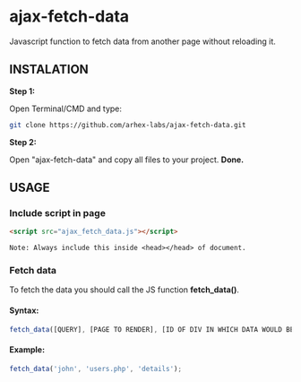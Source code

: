 # ajax-fetch-data
Javascript function to fetch data from another page without reloading it.

## INSTALATION

**Step 1:**

Open Terminal/CMD and type:
```bash
git clone https://github.com/arhex-labs/ajax-fetch-data.git
```
**Step 2:**

Open "ajax-fetch-data" and copy all files to your project.
**Done.**

## USAGE
### Include script in page
```html
<script src="ajax_fetch_data.js"></script>  
```
``````Note: Always include this inside <head></head> of document.``````

### Fetch data
To fetch the data you should call the JS function **fetch_data()**.

#### Syntax:
```js
fetch_data([QUERY], [PAGE TO RENDER], [ID OF DIV IN WHICH DATA WOULD BE DISPLAYED]);
```

#### Example:
```js
fetch_data('john', 'users.php', 'details');
```

